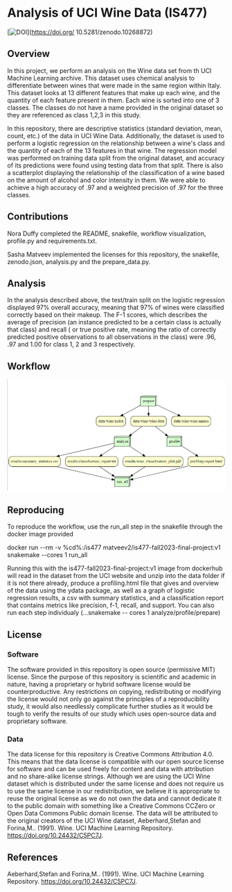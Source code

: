 # Analysis of UCI Wine Data (IS477)
[![DOI](https://zenodo.org/badge/DOI/10.5281/zenodo.10268872.svg)](https://doi.org/ 10.5281/zenodo.10268872)

## Overview
In this project, we perform an analysis on the Wine data set from th UCI Machine Learning archive. This dataset uses chemical analysis to differentiate between wines that were made in the same region within Italy. This dataset looks at 13 different features that make up each wine, and the quantity of each feature present in them. Each wine is sorted into one of 3 classes. The classes do not have a name provided in the original dataset so they are referenced as class 1,2,3 in this study.

In this repository, there are descriptive statistics (standard deviation, mean, count, etc.) of the data in UCI Wine Data. Additionally, the dataset is used to perform a logistic regression on the relationship between a wine's class and the quantity of each of the 13 features in that wine. The regression model was performed on training data split from the original dataset, and accuracy of its predictions were found using testing data from that split. There is also a scatterplot displaying the relationship of the classification of a wine based on the amount of alcohol and color intensity in them. We were able to achieve a high accuracy of .97 and a weighted precision of .97 for the three classes. 

## Contributions
Nora Duffy completed the README, snakefile, workflow visualization, profile.py and requirements.txt.

Sasha Matveev implemented the licenses for this repository, the snakefile, zenodo.json, analysis.py and the prepare_data.py.

## Analysis
In the analysis described above, the test/train split on the logistic regression displayed 97% overall accuracy, meaning that 97% of wines were classified correctly based on their makeup. The F-1 scores, which describes the average of precision (an instance predicted to be a certain class is actually that class) and recall ( or true positive rate, meaning the ratio of correctly predicted positive observations to all observations in the class) were .96, .97 and 1.00 for class 1, 2 and 3 respectively.  


## Workflow
![Screensot of workflow generated by snakefile](workflow_1.PNG)

## Reproducing 
To reproduce the workflow, use the run_all step in the snakefile through the docker image provided 

docker run --rm -v %cd%:/is477 matveev2/is477-fall2023-final-project:v1 snakemake --cores 1 run_all

Running this with the is477-fall2023-final-project:v1 image from dockerhub will read in the dataset from the UCI website and unzip into the data folder if it is not there already, produce a profiling.html file that gives and overview of the data using the ydata package, as well as a graph of logistic regression results, a csv with summary statistics, and a classification report that contains metrics like precision, f-1, recall, and support. You can also run each step individualy (...snakemake -- cores 1 analyze/profile/prepare)

## License
### Software
The software provided in this repository is open source (permissive MIT) license. Since the purpose of this repository is scientific and academic in nature, having a proprietary or hybrid software license would be counterproductive. Any restrictions on copying, redistributing or modifying the license would not only go against the principles of a reproducibility study, it would also needlessly complicate further studies as it would be tough to verify the results of our study which uses open-source data and proprietary software. 
### Data
The data license for this repository is Creative Commons Attribution 4.0. This means that the data license is compatible with our open source license for software and can be used freely for content and data with attribution and no share-alike license strings. Although we are using the UCI Wine dataset which is distributed under the same license and does not require us to use the same license in our redistribution, we believe it is appropriate to reuse the original license as we do not own the data and cannot dedicate it to the public domain with something like a Creative Commons CCZero or Open Data Commons Public domain license. The data will be attributed to the original creators of the UCI Wine dataset, Aeberhard,Stefan and Forina,M.. (1991). Wine. UCI Machine Learning Repository. https://doi.org/10.24432/C5PC7J.

## References
Aeberhard,Stefan and Forina,M.. (1991). Wine. UCI Machine Learning Repository. https://doi.org/10.24432/C5PC7J.